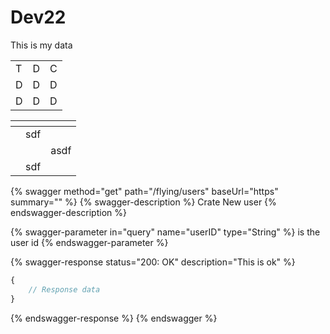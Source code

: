 # Dev22

This is my data

|   |   |   |
| - | - | - |
| T | D | C |
| D | D | D |
| D | D | D |

<script>
    // your custom JavaScript code here
    console.log('Got IT!')
</script>

<table data-view="cards"><thead><tr><th></th><th></th><th></th></tr></thead><tbody><tr><td></td><td>sdf</td><td></td></tr><tr><td></td><td></td><td>asdf</td></tr><tr><td></td><td>sdf</td><td></td></tr></tbody></table>

{% swagger method="get" path="/flying/users" baseUrl="https" summary="" %}
{% swagger-description %}
Crate New user
{% endswagger-description %}

{% swagger-parameter in="query" name="userID" type="String" %}
is the user id
{% endswagger-parameter %}

{% swagger-response status="200: OK" description="This is ok" %}
```javascript
{
    // Response data
}
```
{% endswagger-response %}
{% endswagger %}
